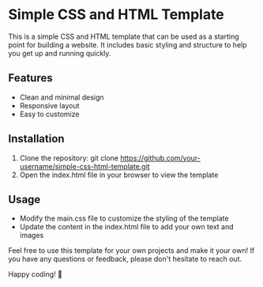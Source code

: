 # Simple CSS and HTML Template

This is a simple CSS and HTML template that can be used as a starting point for building a website. It includes basic styling and structure to help you get up and running quickly.

## Features
- Clean and minimal design
- Responsive layout
- Easy to customize

## Installation
1. Clone the repository: git clone https://github.com/your-username/simple-css-html-template.git
2. Open the index.html file in your browser to view the template

## Usage
- Modify the main.css file to customize the styling of the template
- Update the content in the index.html file to add your own text and images

Feel free to use this template for your own projects and make it your own! If you have any questions or feedback, please don't hesitate to reach out.

Happy coding! 🚀
